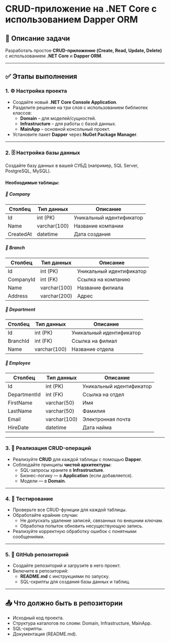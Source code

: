 # CRUD-приложение на .NET Core с использованием Dapper ORM

## 📌 Описание задачи  
Разработать простое **CRUD-приложение (Create, Read, Update, Delete)** с использованием **.NET Core** и **Dapper ORM**.

---

## ✅ Этапы выполнения  

### 1. ⚙️ Настройка проекта  
- Создайте новый **.NET Core Console Application**.  
- Разделите решение на три слоя с использованием библиотек классов:  
  - **Domain** – для моделей/сущностей.  
  - **Infrastructure** – для работы с базой данных.  
  - **MainApp** – основной консольный проект.  
- Установите пакет **Dapper** через **NuGet Package Manager**.

---

### 2. 🗄 Настройка базы данных  
Создайте базу данных в вашей СУБД (например, SQL Server, PostgreSQL, MySQL).  

#### Необходимые таблицы:

##### 🔹 Company  
| Столбец       | Тип данных       | Описание                   |
|---------------|------------------|----------------------------|
| Id            | int (PK)         | Уникальный идентификатор  |
| Name          | varchar(100)     | Название компании         |
| CreatedAt     | datetime         | Дата создания             |

##### 🔹 Branch  
| Столбец       | Тип данных       | Описание                   |
|---------------|------------------|----------------------------|
| Id            | int (PK)         | Уникальный идентификатор  |
| CompanyId     | int (FK)         | Ссылка на компанию        |
| Name          | varchar(100)     | Название филиала          |
| Address       | varchar(200)     | Адрес                     |

##### 🔹 Department  
| Столбец       | Тип данных       | Описание                   |
|---------------|------------------|----------------------------|
| Id            | int (PK)         | Уникальный идентификатор  |
| BranchId      | int (FK)         | Ссылка на филиал          |
| Name          | varchar(100)     | Название отдела           |

##### 🔹 Employee  
| Столбец       | Тип данных       | Описание                   |
|---------------|------------------|----------------------------|
| Id            | int (PK)         | Уникальный идентификатор  |
| DepartmentId  | int (FK)         | Ссылка на отдел           |
| FirstName     | varchar(50)      | Имя                       |
| LastName      | varchar(50)      | Фамилия                   |
| Email         | varchar(100)     | Электронная почта         |
| HireDate      | datetime         | Дата найма                |

---

### 3. 🧩 Реализация CRUD-операций  
- Реализуйте **CRUD** для каждой таблицы с помощью **Dapper**.  
- Соблюдайте принципы **чистой архитектуры**:  
  - SQL-запросы храните в **Infrastructure**.  
  - Бизнес-логику — в **Application** (если добавляется).  
  - Модели — в **Domain**.

---

### 4. 🧪 Тестирование  
- Проверьте все CRUD-функции для каждой таблицы.  
- Обработайте крайние случаи:
  - Не допускать удаление записей, связанных по внешним ключам.
  - Обработка попыток обновить несуществующую запись.  
- Реализуйте корректную обработку ошибок с понятными сообщениями.

---

### 5. 📂 GitHub репозиторий  
- Создайте репозиторий и загрузите в него проект.  
- Включите в репозиторий:
  - **README.md** с инструкциями по запуску.  
  - SQL-скрипты для создания базы данных и таблиц.

---

## 📤 Что должно быть в репозитории  
- Исходный код проекта.  
- Структура каталогов по слоям: Domain, Infrastructure, MainApp.  
- SQL-скрипты.  
- Документация (README.md).
